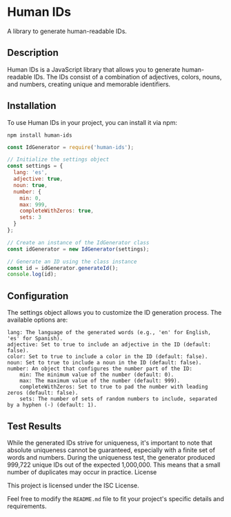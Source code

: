 # Human IDs

A library to generate human-readable IDs.

## Description

Human IDs is a JavaScript library that allows you to generate human-readable IDs. The IDs consist of a combination of adjectives, colors, nouns, and numbers, creating unique and memorable identifiers.

## Installation

To use Human IDs in your project, you can install it via npm:

```she
npm install human-ids
```

```javascript
const IdGenerator = require('human-ids');

// Initialize the settings object
const settings = {
  lang: 'es',
  adjective: true,
  noun: true,
  number: {
    min: 0,
    max: 999,
    completeWithZeros: true,
    sets: 3
  }
};

// Create an instance of the IdGenerator class
const idGenerator = new IdGenerator(settings);

// Generate an ID using the class instance
const id = idGenerator.generateId();
console.log(id);
```
## Configuration

The settings object allows you to customize the ID generation process. The available options are:

    lang: The language of the generated words (e.g., 'en' for English, 'es' for Spanish).
    adjective: Set to true to include an adjective in the ID (default: false).
    color: Set to true to include a color in the ID (default: false).
    noun: Set to true to include a noun in the ID (default: false).
    number: An object that configures the number part of the ID:
        min: The minimum value of the number (default: 0).
        max: The maximum value of the number (default: 999).
        completeWithZeros: Set to true to pad the number with leading zeros (default: false).
        sets: The number of sets of random numbers to include, separated by a hyphen (-) (default: 1).

## Test Results

While the generated IDs strive for uniqueness, it's important to note that absolute uniqueness cannot be guaranteed, especially with a finite set of words and numbers. During the uniqueness test, the generator produced 999,722 unique IDs out of the expected 1,000,000. This means that a small number of duplicates may occur in practice.
License

This project is licensed under the ISC License.

Feel free to modify the `README.md` file to fit your project's specific details and requirements.